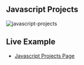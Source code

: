 ## Javascript Projects

![javascript-projects](https://github.com/user-attachments/assets/276d1f80-9e1e-4dff-999b-44f90be9833a)


## Live Example

- [Javascript Projects Page](https://dazzling-nougat-9082ce.netlify.app/)
